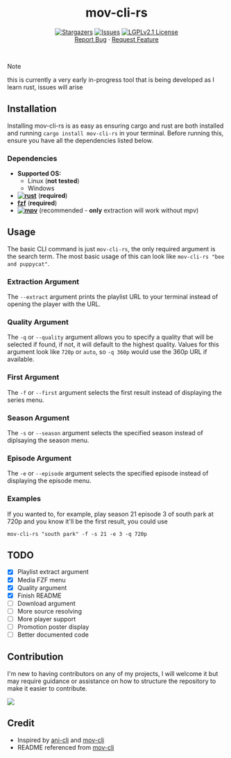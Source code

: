 <a name="readme-top"></a>

<div align="center">

  # mov-cli-rs
  [![Stargazers][stars-shield]][stars-url]
  [![Issues][issues-shield]][issues-url]
  [![LGPLv2.1 License][license-shield]][license-url]
  <br>
  <a href="https://github.com/bzzzthe18th/mov-cli-rs/issues">Report Bug</a>
  ·
  <a href="https://github.com/bzzzthe18th/mov-cli-rs/issues">Request Feature</a>

</div>

<br>

> [!Note]
> this is currently a very early in-progress tool that is being developed as I learn rust, issues will arise

## Installation
Installing mov-cli-rs is as easy as ensuring cargo and rust are both installed and running `cargo install mov-cli-rs` in your terminal. Before running this, ensure you have all the dependencies listed below.

### Dependencies
- **Supported OS:**
  - Linux (**not tested**)
  - Windows
- **[![rust][rust-shield]](https://www.rust-lang.org/learn/get-started)** (**required**)
- **[fzf](https://github.com/junegunn/fzf?tab=readme-ov-file#installation)** (**required**)
- **[![mpv][mpv-shield]](https://mpv.io/installation/)** (recommended - **only** extraction will work without mpv)

## Usage
The basic CLI command is just `mov-cli-rs`, the only required argument is the search term. The most basic usage of this can look like `mov-cli-rs "bee and puppycat"`.
### Extraction Argument
The `--extract` argument prints the playlist URL to your terminal instead of opening the player with the URL.
### Quality Argument
The `-q` or `--quality` argument allows you to specify a quality that will be selected if found, if not, it will default to the highest quality. Values for this argument look like `720p` or `auto`, so `-q 360p` would use the 360p URL if available.
### First Argument
The `-f` or `--first` argument selects the first result instead of displaying the series menu.
### Season Argument
The `-s` or `--season` argument selects the specified season instead of diplsaying the season menu.
### Episode Argument
The `-e` or `--episode` argument selects the specified episode instead of displaying the episode menu.
### Examples
If you wanted to, for example, play season 21 episode 3 of south park at 720p and you know it'll be the first result, you could use
```
mov-cli-rs "south park" -f -s 21 -e 3 -q 720p
```

## TODO
- [x] Playlist extract argument
- [x] Media FZF menu
- [x] Quality argument
- [x] Finish README
- [ ] Download argument
- [ ] More source resolving
- [ ] More player support
- [ ] Promotion poster display
- [ ] Better documented code

## Contribution
I'm new to having contributors on any of my projects, I will welcome it but may require guidance or assistance on how to structure the repository to make it easier to contribute.

<a href = "https://github.com/bzzzthe18th/mov-cli-rs/graphs/contributors">
  <img src = "https://contrib.rocks/image?repo=bzzzthe18th/mov-cli-rs"/>
</a>

## Credit
- Inspired by [ani-cli](https://github.com/pystardust/ani-cli) and [mov-cli](https://github.com/mov-cli/mov-cli)
- README referenced from [mov-cli](https://github.com/mov-cli/mov-cli)

[contributors-shield]: https://img.shields.io/github/contributors/bzzzthe18th/mov-cli-rs.svg?style=for-the-badge
[contributors-url]: https://github.com/bzzzthe18th/mov-cli-rs/graphs/contributors
[forks-shield]: https://img.shields.io/github/forks/bzzzthe18th/mov-cli-rs.svg?style=for-the-badge
[forks-url]: https://github.com/bzzzthe18th/mov-cli-rs/network/members
[stars-shield]: https://img.shields.io/github/stars/bzzzthe18th/mov-cli-rs?style=flat
[stars-url]: https://github.com/bzzzthe18th/mov-cli-rs/stargazers
[rust-shield]: https://img.shields.io/badge/Rust-latest-red?style=flat&logo=rust
[mpv-shield]: https://img.shields.io/badge/MPV-latest-520053?style=flat&logo=mpv
[issues-shield]: https://img.shields.io/github/issues/bzzzthe18th/mov-cli-rs?style=flat
[issues-url]: https://github.com/bzzzthe18th/mov-cli-rs/issues
[license-shield]: https://img.shields.io/github/license/bzzzthe18th/mov-cli-rs?style=flat
[license-url]: ./LICENSE